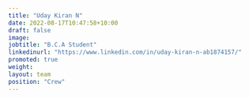 ```yaml
---
title: "Uday Kiran N"
date: 2022-08-17T10:47:58+10:00
draft: false
image: 
jobtitle: "B.C.A Student"
linkedinurl: "https://www.linkedin.com/in/uday-kiran-n-ab1874157/"
promoted: true
weight: 
layout: team
position: "Crew"
---
```


